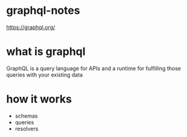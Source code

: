 # graphql-notes

https://graphql.org/

# what is graphql

GraphQL is a query language for APIs and a runtime for fulfilling those queries with your existing data

# how it works

- schemas
- queries
- resolvers
